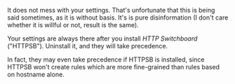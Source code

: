 It does not mess with your settings. That's unfortunate that this is being said sometimes, as it is without basis. It's is pure disinformation (I don't care whether it is willful or not, result is the same).

Your settings are always there after you install *HTTP Switchboard* ("HTTPSB"). Uninstall it, and they will take precedence.

In fact, they may even take precedence if HTTPSB is installed, since HTTPSB won't create rules which are more fine-grained than rules based on hostname alone.